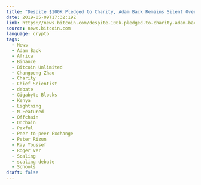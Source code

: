 ```yaml
---
title: "Despite $100K Pledged to Charity, Adam Back Remains Silent Over Proposed Debate"
date: 2019-05-09T17:32:19Z
link: https://news.bitcoin.com/despite-100k-pledged-to-charity-adam-back-remains-silent-over-proposed-debate/?utm_medium=RSS&utm_source=news.12bit.vn
source: news.bitcoin.com
language: crypto
tags:
  - News
  - Adam Back
  - Africa
  - Binance
  - Bitcoin Unlimited
  - Changpeng Zhao
  - Charity
  - Chief Scientist
  - debate
  - Gigabyte Blocks
  - Kenya
  - Lightning
  - N-Featured
  - Offchain
  - Onchain
  - Paxful
  - Peer-to-peer Exchange
  - Peter Rizun
  - Ray Youssef
  - Roger Ver
  - Scaling
  - scaling debate
  - Schools
draft: false
---
```

